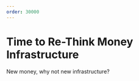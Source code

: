 ```yaml
---
order: 30000
---
```


# Time to Re-Think Money Infrastructure

New money, why not new infrastructure?
